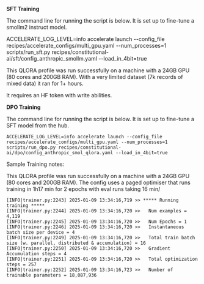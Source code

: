 **SFT Training**

The command line for running the script is below. It is set up to fine-tune a smollm2 instruct model.  

ACCELERATE_LOG_LEVEL=info accelerate launch --config_file recipes/accelerate_configs/multi_gpu.yaml --num_processes=1 scripts/run_sft.py recipes/constitutional-ai/sft/config_anthropic_smollm.yaml --load_in_4bit=true

This QLORA profile was run successfully on a machine with a 24GB GPU (80 cores and 200GB RAM). 
With a very limited dataset (7k records of mixed data) it ran for 1+ hours. 

It requires an HF token with write abilities. 

**DPO Training**

The command line for running the script is below. It is set up to fine-tune a SFT model from the hub.  

```
ACCELERATE_LOG_LEVEL=info accelerate launch --config_file recipes/accelerate_configs/multi_gpu.yaml --num_processes=1 scripts/run_dpo.py recipes/constitutional-ai/dpo/config_anthropic_smol_qlora.yaml --load_in_4bit=true
```

Sample Training notes: 

This QLORA profile was run successfully on a machine with a 24GB GPU (80 cores and 200GB RAM). 
The config uses a paged optimiser that runs training in 1h17 min for 2 epochs with eval runs taking 16 min/ 


```
[INFO|trainer.py:2243] 2025-01-09 13:34:16,719 >> ***** Running training *****
[INFO|trainer.py:2244] 2025-01-09 13:34:16,720 >>   Num examples = 4,119
[INFO|trainer.py:2245] 2025-01-09 13:34:16,720 >>   Num Epochs = 1
[INFO|trainer.py:2246] 2025-01-09 13:34:16,720 >>   Instantaneous batch size per device = 4
[INFO|trainer.py:2249] 2025-01-09 13:34:16,720 >>   Total train batch size (w. parallel, distributed & accumulation) = 16
[INFO|trainer.py:2250] 2025-01-09 13:34:16,720 >>   Gradient Accumulation steps = 4
[INFO|trainer.py:2251] 2025-01-09 13:34:16,720 >>   Total optimization steps = 257
[INFO|trainer.py:2252] 2025-01-09 13:34:16,723 >>   Number of trainable parameters = 18,087,936
```
